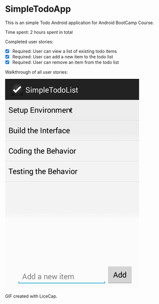 SimpleTodoApp
=============
This is an simple Todo Android application for Android BootCamp Course.

Time spent: 2 hours spent in total

Completed user stories:

* [x] Required: User can view a list of existing todo items
* [x] Required: User can add a new item to the todo list
* [x] Required: User can remove an item from the todo list

Walkthrough of all user stories:

![Video Walkthrough](tutorial.gif)

GIF created with LiceCap.
